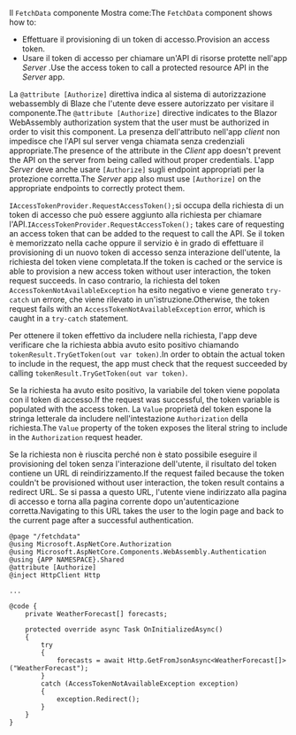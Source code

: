 <span data-ttu-id="cb7ca-101">Il `FetchData` componente Mostra come:</span><span class="sxs-lookup"><span data-stu-id="cb7ca-101">The `FetchData` component shows how to:</span></span>

* <span data-ttu-id="cb7ca-102">Effettuare il provisioning di un token di accesso.</span><span class="sxs-lookup"><span data-stu-id="cb7ca-102">Provision an access token.</span></span>
* <span data-ttu-id="cb7ca-103">Usare il token di accesso per chiamare un'API di risorse protette nell'app *Server* .</span><span class="sxs-lookup"><span data-stu-id="cb7ca-103">Use the access token to call a protected resource API in the *Server* app.</span></span>

<span data-ttu-id="cb7ca-104">La `@attribute [Authorize]` direttiva indica al sistema di autorizzazione webassembly di Blaze che l'utente deve essere autorizzato per visitare il componente.</span><span class="sxs-lookup"><span data-stu-id="cb7ca-104">The `@attribute [Authorize]` directive indicates to the Blazor WebAssembly authorization system that the user must be authorized in order to visit this component.</span></span> <span data-ttu-id="cb7ca-105">La presenza dell'attributo nell'app *client* non impedisce che l'API sul server venga chiamata senza credenziali appropriate.</span><span class="sxs-lookup"><span data-stu-id="cb7ca-105">The presence of the attribute in the *Client* app doesn't prevent the API on the server from being called without proper credentials.</span></span> <span data-ttu-id="cb7ca-106">L'app *Server* deve anche usare `[Authorize]` sugli endpoint appropriati per la protezione corretta.</span><span class="sxs-lookup"><span data-stu-id="cb7ca-106">The *Server* app also must use `[Authorize]` on the appropriate endpoints to correctly protect them.</span></span>

<span data-ttu-id="cb7ca-107">`IAccessTokenProvider.RequestAccessToken();`si occupa della richiesta di un token di accesso che può essere aggiunto alla richiesta per chiamare l'API.</span><span class="sxs-lookup"><span data-stu-id="cb7ca-107">`IAccessTokenProvider.RequestAccessToken();` takes care of requesting an access token that can be added to the request to call the API.</span></span> <span data-ttu-id="cb7ca-108">Se il token è memorizzato nella cache oppure il servizio è in grado di effettuare il provisioning di un nuovo token di accesso senza interazione dell'utente, la richiesta del token viene completata.</span><span class="sxs-lookup"><span data-stu-id="cb7ca-108">If the token is cached or the service is able to provision a new access token without user interaction, the token request succeeds.</span></span> <span data-ttu-id="cb7ca-109">In caso contrario, la richiesta del token `AccessTokenNotAvailableException` ha esito negativo e viene generato `try-catch` un errore, che viene rilevato in un'istruzione.</span><span class="sxs-lookup"><span data-stu-id="cb7ca-109">Otherwise, the token request fails with an `AccessTokenNotAvailableException` error, which is caught in a `try-catch` statement.</span></span>

<span data-ttu-id="cb7ca-110">Per ottenere il token effettivo da includere nella richiesta, l'app deve verificare che la richiesta abbia avuto esito positivo chiamando `tokenResult.TryGetToken(out var token)`.</span><span class="sxs-lookup"><span data-stu-id="cb7ca-110">In order to obtain the actual token to include in the request, the app must check that the request succeeded by calling `tokenResult.TryGetToken(out var token)`.</span></span> 

<span data-ttu-id="cb7ca-111">Se la richiesta ha avuto esito positivo, la variabile del token viene popolata con il token di accesso.</span><span class="sxs-lookup"><span data-stu-id="cb7ca-111">If the request was successful, the token variable is populated with the access token.</span></span> <span data-ttu-id="cb7ca-112">La `Value` proprietà del token espone la stringa letterale da includere nell'intestazione `Authorization` della richiesta.</span><span class="sxs-lookup"><span data-stu-id="cb7ca-112">The `Value` property of the token exposes the literal string to include in the `Authorization` request header.</span></span>

<span data-ttu-id="cb7ca-113">Se la richiesta non è riuscita perché non è stato possibile eseguire il provisioning del token senza l'interazione dell'utente, il risultato del token contiene un URL di reindirizzamento.</span><span class="sxs-lookup"><span data-stu-id="cb7ca-113">If the request failed because the token couldn't be provisioned without user interaction, the token result contains a redirect URL.</span></span> <span data-ttu-id="cb7ca-114">Se si passa a questo URL, l'utente viene indirizzato alla pagina di accesso e torna alla pagina corrente dopo un'autenticazione corretta.</span><span class="sxs-lookup"><span data-stu-id="cb7ca-114">Navigating to this URL takes the user to the login page and back to the current page after a successful authentication.</span></span>

```razor
@page "/fetchdata"
@using Microsoft.AspNetCore.Authorization
@using Microsoft.AspNetCore.Components.WebAssembly.Authentication
@using {APP NAMESPACE}.Shared
@attribute [Authorize]
@inject HttpClient Http

...

@code {
    private WeatherForecast[] forecasts;

    protected override async Task OnInitializedAsync()
    {
        try
        {
            forecasts = await Http.GetFromJsonAsync<WeatherForecast[]>("WeatherForecast");
        }
        catch (AccessTokenNotAvailableException exception)
        {
            exception.Redirect();
        }
    }
}
```

